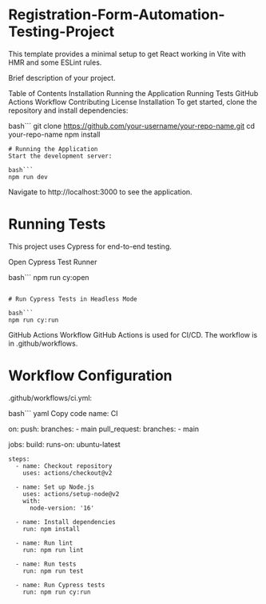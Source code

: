 # Registration-Form-Automation-Testing-Project

This template provides a minimal setup to get React working in Vite with HMR and some ESLint rules. 

Brief description of your project.

Table of Contents
Installation
Running the Application
Running Tests
GitHub Actions Workflow
Contributing
License
Installation
To get started, clone the repository and install dependencies:

bash```
git clone https://github.com/your-username/your-repo-name.git
cd your-repo-name
npm install
```
# Running the Application
Start the development server:

bash```
npm run dev
```

Navigate to http://localhost:3000 to see the application.

# Running Tests
This project uses Cypress for end-to-end testing.

Open Cypress Test Runner

bash```
npm run cy:open
```

# Run Cypress Tests in Headless Mode

bash```
npm run cy:run
```

GitHub Actions Workflow
GitHub Actions is used for CI/CD. The workflow is in .github/workflows.

# Workflow Configuration
.github/workflows/ci.yml:

bash```
yaml
Copy code
name: CI

on:
  push:
    branches:
      - main
  pull_request:
    branches:
      - main

jobs:
  build:
    runs-on: ubuntu-latest

    steps:
      - name: Checkout repository
        uses: actions/checkout@v2

      - name: Set up Node.js
        uses: actions/setup-node@v2
        with:
          node-version: '16'

      - name: Install dependencies
        run: npm install

      - name: Run lint
        run: npm run lint

      - name: Run tests
        run: npm run test

      - name: Run Cypress tests
        run: npm run cy:run
```


